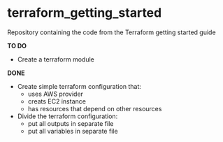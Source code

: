 # terraform_getting_started
Repository containing the code from the Terraform getting started guide


**TO DO**

- Create a terraform module


**DONE**

- Create simple terraform configuration that:
   - uses AWS provider
   - creats EC2 instance
   - has resources that depend on other resources
- Divide the terraform configuration: 
   - put all outputs in separate file
   - put all variables in separate file
